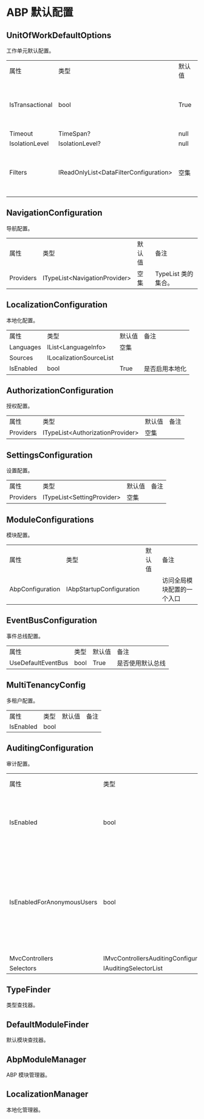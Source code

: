 # ABP 默认配置

## UnitOfWorkDefaultOptions

工作单元默认配置。

<table>
    <tr>
        <td>属性</td>
		<td>类型</td>		
		<td>默认值</td>
        <td>备注</td>
    </tr>
    <tr>
        <td>IsTransactional</td>
		<td>bool</td>		
		<td>True</td>
        <td>是否开启全局事务。</td>
    </tr>
    <tr>
        <td>Timeout</td>
		<td>TimeSpan?</td>		
		<td>null</td>
        <td></td>
    </tr>
    <tr>
        <td>IsolationLevel</td>
		<td>IsolationLevel?</td>		
		<td>null</td>
        <td></td>
    </tr>
    <tr>
        <td>Filters</td>
		<td>IReadOnlyList&lt;DataFilterConfiguration&gt;</td>		
		<td>空集</td>
        <td>是否开启全局事务。</td>
    </tr>	
</table>

## NavigationConfiguration

导航配置。

<table>
    <tr>
        <td>属性</td>
		<td>类型</td>		
		<td>默认值</td>
        <td>备注</td>
    </tr>
    <tr>
        <td>Providers</td>
		<td>ITypeList&lt;NavigationProvider&gt;</td>		
		<td>空集</td>
        <td>TypeList 类的集合。</td>
    </tr>	
</table>

## LocalizationConfiguration

本地化配置。

<table>
    <tr>
        <td>属性</td>
		<td>类型</td>		
		<td>默认值</td>
        <td>备注</td>
    </tr>
    <tr>
        <td>Languages</td>
		<td>IList&lt;LanguageInfo&gt;</td>		
		<td>空集</td>
        <td></td>
    </tr>
    <tr>
        <td>Sources</td>
		<td>ILocalizationSourceList</td>		
		<td></td>
        <td></td>
    </tr>
    <tr>
        <td>IsEnabled</td>
		<td>bool</td>		
		<td>True</td>
        <td>是否启用本地化</td>
    </tr>		
</table>

## AuthorizationConfiguration

授权配置。

<table>
    <tr>
        <td>属性</td>
		<td>类型</td>		
		<td>默认值</td>
        <td>备注</td>
    </tr>
    <tr>
        <td>Providers</td>
		<td>ITypeList&lt;AuthorizationProvider&gt;</td>		
		<td>空集</td>
        <td></td>
    </tr>	
</table>

## SettingsConfiguration

设置配置。

<table>
    <tr>
        <td>属性</td>
		<td>类型</td>		
		<td>默认值</td>
        <td>备注</td>
    </tr>
    <tr>
        <td>Providers</td>
		<td>ITypeList&lt;SettingProvider&gt;</td>		
		<td>空集</td>
        <td></td>
    </tr>	
</table>

## ModuleConfigurations

模块配置。

<table>
    <tr>
        <td>属性</td>
		<td>类型</td>		
		<td>默认值</td>
        <td>备注</td>
    </tr>
    <tr>
        <td>AbpConfiguration</td>
		<td>IAbpStartupConfiguration</td>		
		<td></td>
        <td>访问全局模块配置的一个入口</td>
    </tr>	
</table>

## EventBusConfiguration

事件总线配置。

<table>
    <tr>
        <td>属性</td>
		<td>类型</td>		
		<td>默认值</td>
        <td>备注</td>
    </tr>
    <tr>
        <td>UseDefaultEventBus</td>
		<td>bool</td>		
		<td>True</td>
        <td>是否使用默认总线</td>
    </tr>	
</table>

## MultiTenancyConfig

多租户配置。

<table>
    <tr>
        <td>属性</td>
		<td>类型</td>		
		<td>默认值</td>
        <td>备注</td>
    </tr>
    <tr>
        <td>IsEnabled</td>
		<td>bool</td>		
		<td></td>
        <td></td>
    </tr>	
</table>

## AuditingConfiguration

审计配置。

<table>
    <tr>
        <td>属性</td>
		<td>类型</td>		
		<td>默认值</td>
        <td>备注</td>
    </tr>
    <tr>
        <td>IsEnabled</td>
		<td>bool</td>		
		<td>True</td>
        <td>是否启用审计</td>
    </tr>	
    <tr>
        <td>IsEnabledForAnonymousUsers</td>
		<td>bool</td>		
		<td>True</td>
        <td>是否为匿名用户启用审计</td>
    </tr>	
    <tr>
        <td>MvcControllers</td>
		<td>IMvcControllersAuditingConfiguration</td>		
		<td></td>
        <td></td>
    </tr>	
    <tr>
        <td>Selectors</td>
		<td>IAuditingSelectorList</td>		
		<td></td>
        <td></td>
    </tr>	
</table>

## TypeFinder

类型查找器。

## DefaultModuleFinder

默认模块查找器。

## AbpModuleManager

ABP 模块管理器。

## LocalizationManager

本地化管理器。

